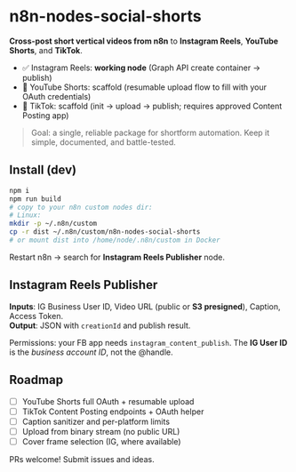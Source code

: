 # n8n-nodes-social-shorts

**Cross-post short vertical videos from n8n** to **Instagram Reels**, **YouTube Shorts**, and **TikTok**.

- ✅ Instagram Reels: **working node** (Graph API create container → publish)
- 🧱 YouTube Shorts: scaffold (resumable upload flow to fill with your OAuth credentials)
- 🧱 TikTok: scaffold (init → upload → publish; requires approved Content Posting app)

> Goal: a single, reliable package for shortform automation. Keep it simple, documented, and battle-tested.

## Install (dev)

```bash
npm i
npm run build
# copy to your n8n custom nodes dir:
# Linux:
mkdir -p ~/.n8n/custom
cp -r dist ~/.n8n/custom/n8n-nodes-social-shorts
# or mount dist into /home/node/.n8n/custom in Docker
```

Restart n8n → search for **Instagram Reels Publisher** node.

## Instagram Reels Publisher
**Inputs**: IG Business User ID, Video URL (public or **S3 presigned**), Caption, Access Token.  
**Output**: JSON with `creationId` and publish result.

Permissions: your FB app needs `instagram_content_publish`. The **IG User ID** is the *business account ID*, not the @handle.

## Roadmap
- [ ] YouTube Shorts full OAuth + resumable upload
- [ ] TikTok Content Posting endpoints + OAuth helper
- [ ] Caption sanitizer and per-platform limits
- [ ] Upload from binary stream (no public URL)
- [ ] Cover frame selection (IG, where available)

PRs welcome! Submit issues and ideas.
